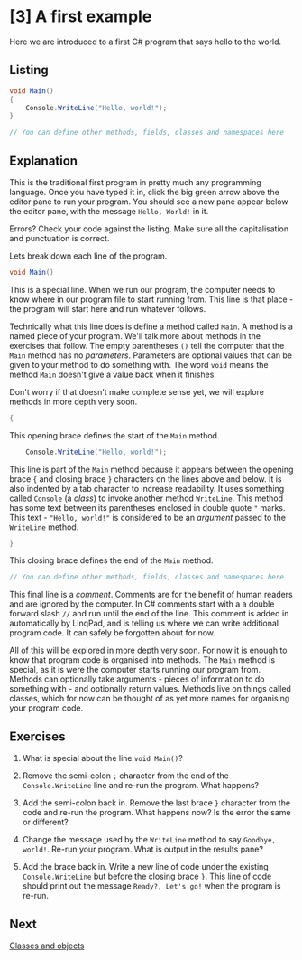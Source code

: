 # [3] A first example

Here we are introduced to a first C# program that says hello to the world.

## Listing

```csharp
void Main()
{
	Console.WriteLine("Hello, world!");
}

// You can define other methods, fields, classes and namespaces here
```

## Explanation

This is the traditional first program in pretty much any programming language.
Once you have typed it in, click the big green arrow above the editor pane to
run your program. You should see a new pane appear below the editor pane, with
the message `Hello, World!` in it.

Errors? Check your code against the listing. Make sure all the capitalisation
and punctuation is correct.

Lets break down each line of the program.

```csharp
void Main()
```

This is a special line. When we run our program, the computer needs to know
where in our program file to start running from. This line is that place - the
program will start here and run whatever follows.

Technically what this line does is define a method called `Main`. A method is a
named piece of your program. We'll talk more about methods in the exercises that
follow. The empty parentheses `()` tell the computer that the `Main` method has
no _parameters_. Parameters are optional values that can be given to your method
to do something with. The word `void` means the method `Main` doesn't give a
value back when it finishes.

Don't worry if that doesn't make complete sense yet, we will explore methods in
more depth very soon.

```csharp
{
```

This opening brace defines the start of the `Main` method.

```csharp
	Console.WriteLine("Hello, world!");
```

This line is part of the `Main` method because it appears between the opening
brace `{` and closing brace `}` characters on the lines above and below. It is
also indented by a tab character to increase readability.  It uses something
called `Console` (a _class_) to invoke another method `WriteLine`. This method
has some text between its parentheses enclosed in double quote `"` marks. This
text - `"Hello, world!"` is considered to be an _argument_ passed to the
`WriteLine` method.

```csharp
}
```

This closing brace defines the end of the `Main` method.

```csharp
// You can define other methods, fields, classes and namespaces here
```

This final line is a _comment_. Comments are for the benefit of human readers
and are ignored by the computer. In C# comments start with a a double forward
slash `//` and run until the end of the line. This comment is added in
automatically by LinqPad, and is telling us where we can write additional
program code. It can safely be forgotten about for now.

All of this will be explored in more depth very soon. For now it is enough to 
know that program code is organised into methods. The `Main` method is special,
as it is were the computer starts running our program from. Methods can
optionally take arguments - pieces of information to do something with - and
optionally return values. Methods live on things called classes, which for now
can be thought of as yet more names for organising your program code.

## Exercises

1. What is special about the line `void Main()`?

2. Remove the semi-colon `;` character from the end of the `Console.WriteLine`
line and re-run the program. What happens?

3. Add the semi-colon back in. Remove the last brace `}` character from the
code and re-run the program. What happens now? Is the error the same or
different?

4. Change the message used by the `WriteLine` method to say `Goodbye, world!`.
Re-run your program. What is output in the results pane?

5. Add the brace back in. Write a new line of code under the existing
`Console.WriteLine` but before the closing brace `}`. This line of code should
print out the message `Ready?, Let's go!` when the program is re-run.

## Next

[Classes and objects](04_classes_and_objects.md)